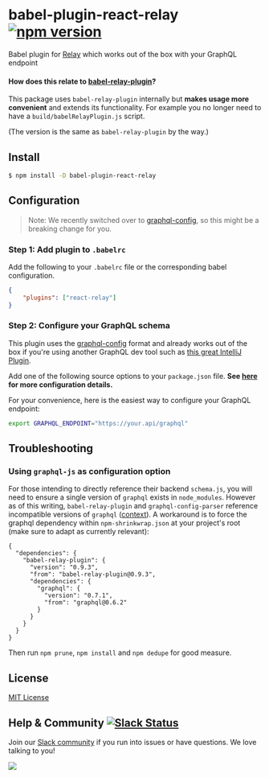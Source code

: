 # babel-plugin-react-relay [![npm version](https://badge.fury.io/js/babel-plugin-react-relay.svg)](https://badge.fury.io/js/babel-plugin-react-relay)
Babel plugin for [Relay](https://github.com/facebook/relay) which works out of the box with your GraphQL endpoint

#### How does this relate to [babel-relay-plugin](https://www.npmjs.com/package/babel-relay-plugin)?

This package uses `babel-relay-plugin` internally but **makes usage more convenient** and extends its functionality. For example you no longer need to have a `build/babelRelayPlugin.js` script.

(The version is the same as `babel-relay-plugin` by the way.)

## Install

```sh
$ npm install -D babel-plugin-react-relay
```

## Configuration

> Note: We recently switched over to [graphql-config](https://github.com/graphcool/graphql-config), so this might be a breaking change for you.

### Step 1: Add plugin to `.babelrc`

Add the following to your `.babelrc` file or the corresponding babel configuration.

```json
{
	"plugins": ["react-relay"]
}
```

### Step 2: Configure your GraphQL schema

This plugin uses the [graphql-config](https://github.com/graphcool/graphql-config) format and already works out of the box if you're using another GraphQL dev tool such as [this great IntelliJ Plugin](https://github.com/jimkyndemeyer/js-graphql-intellij-plugin).

Add one of the following source options to your `package.json` file. **See [here](https://github.com/graphcool/graphql-config#usage) for more configuration details.**

For your convenience, here is the easiest way to configure your GraphQL endpoint:

```sh
export GRAPHQL_ENDPOINT="https://your.api/graphql"
```

## Troubleshooting

### Using `graphql-js` as configuration option

For those intending to directly reference their backend `schema.js`, you will need to ensure a single version of `graphql` exists in `node_modules`. However as of this writing, `babel-relay-plugin` and `graphql-config-parser` reference incompatible versions of `graphql` ([context](https://github.com/facebook/relay/issues/1400)). A workaround is to force the graphql dependency within `npm-shrinkwrap.json` at your project's root (make sure to adapt as currently relevant):

```
{
  "dependencies": {
    "babel-relay-plugin": {
      "version": "0.9.3",
      "from": "babel-relay-plugin@0.9.3",
      "dependencies": {
        "graphql": {
          "version": "0.7.1",
          "from": "graphql@0.6.2"
        }
      }
    }
  }
}
```

Then run `npm prune`, `npm install` and `npm dedupe` for good measure.

## License

[MIT License](http://opensource.org/licenses/MIT)


## Help & Community [![Slack Status](https://slack.graph.cool/badge.svg)](https://slack.graph.cool)

Join our [Slack community](http://slack.graph.cool/) if you run into issues or have questions. We love talking to you!

![](http://i.imgur.com/5RHR6Ku.png)
